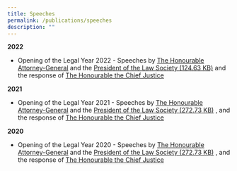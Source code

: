 ```yaml
---
title: Speeches
permalink: /publications/speeches
description: ""
---
```

**2022**
* Opening of the Legal Year 2022 - Speeches by [The Honourable Attorney-General](/files/Speeches/oly-2022--speech-by-the-attorney-generale653d4f7efd449cdb8569e0d8ec467d7.pdf) and the [President of the Law Society (124.63 KB)](/files/oly-2022--address-of-the-president-of-the-law-society3ea5dd0d89e144d3baeaf2f0684e4861.pdf) and the response of [The Honourable the Chief Justice](/files/Speeches/oly-2022---response-by-chief-justice.pdf)

**2021**
* Opening of the Legal Year 2021 - Speeches by [The Honourable Attorney-General](/files/Speeches/oly-2021--speech-by-the-attorney-general.pdf) and the [President of the Law Society (272.73 KB)](/files/oly-2021--address-of-the-president-of-the-law-society.pdf) , and the response of [The Honourable the Chief Justice](/files/Speeches/oly-2021--address-of-the-honourable-the-chief-justice-sundaresh-menon.pdf)

**2020**
* Opening of the Legal Year 2020 - Speeches by [The Honourable Attorney-General](/files/Speeches/oly-2020---speech-by-attorney-general.pdf) and the [President of the Law Society (272.73 KB)](/files/oly-2021--address-of-the-president-of-the-law-society.pdf) , and the response of [The Honourable the Chief Justice](/files/Speeches/oly-2020---response-by-chief-justice.pdf)